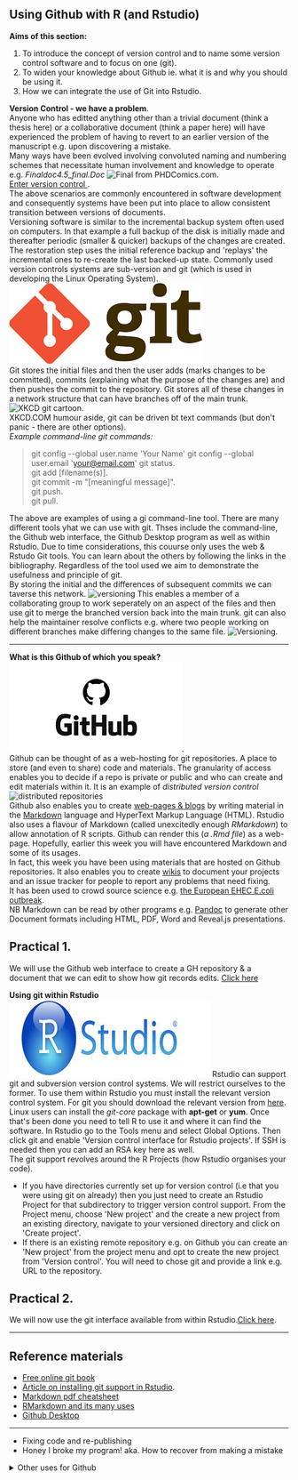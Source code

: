 ## Using Github with R (and Rstudio)
**Aims of this section:**   
1) To introduce the concept of version control and to name some version control software and to focus on one (git).  
2) To widen your knowledge about Github ie. what it is and why you should be using it.  
3) How we can integrate the use of Git into Rstudio. 

**Version Control - we have a problem**.   
Anyone who has editted anything other than a trivial document (think a thesis here) or a collaborative document (think a paper here) will have experienced the problem of having to revert to an earlier version of the manuscript e.g. upon discovering a mistake.   
Many ways have been evolved involving convoluted naming and numbering schemes that necessitate human involvement and knowledge to operate e.g. *Finaldoc4.5_final.Doc* ![Final from PHDComics.com](http://www.phdcomics.com/comics/archive/phd101212s.gif).  
<ins> Enter version control </ins>.  
The above scenarios are commonly encountered in software development and consequently systems have been put into place to allow consistent transition between versions of documents.    
Versioning software is similar to the incremental backup system often used on computers. In that example a full backup of the disk is initially made and thereafter periodic (smaller & quicker) backups of the changes are created. The restoration step uses the initial reference backup and 'replays' the incremental ones to re-create the last backed-up state. Commonly used version controls systems are sub-version and git (which is used in developing the Linux Operating System). ![git](git_logo.png)    
Git stores the initial files and then the user adds (marks changes to be committed), commits (explaining what the purpose of the changes are) and then pushes the commit to the repository. Git stores all of these changes in a  network structure that can have branches off of the main trunk.    
![XKCD git cartoon](https://imgs.xkcd.com/comics/git.png).   
XKCD.COM humour aside, git can be driven bt text commands (but don't panic - there are other options).    
_Example command-line git commands:_
> git config --global user.name 'Your Name'
> git config --global user.email 'your@email.com'
> git status.   
> git add [filename(s)].  
> git commit -m "[meaningful message]".  
> git push.  
> git pull.  

The above are examples of using a gi command-line tool. There are many different tools yhat we can use with git. Thses include the command-line, the Github web interface, the Github Desktop program as well as within Rstudio. Due to time considerations, this couurse only uses the web & Rstudo Git tools. You can learn about the others by following the links in the bibliography. Regardless of the tool used we aim to demonstrate the usefulness and principle of git.    
By storing the initial and the differences of subsequent commits we can taverse this network.
![versioning](https://homes.cs.washington.edu/~mernst/advice/version-control-fig4.png)   This enables a member of a collaborating group to work seperately on an aspect of the files and then use git to merge the branched version back into the main trunk. git can also help the maintainer resolve conflicts e.g. where two people working on different branches make differing changes to the same file. ![Versioning](https://upload.wikimedia.org/wikipedia/commons/a/af/Revision_controlled_project_visualization-2010-24-02.svg). 
     
***
**What is this Github of which you speak?**
![Github](github_logo.png).  
Github can be thought of as a web-hosting for git repositories. A place to store (and even to share) code and materials. The granularity of access enables you to decide if a repo is private or public and who can create and edit materials within it. It is an example of _distributed version control_
![distributed repositories](https://homes.cs.washington.edu/~mernst/advice/version-control-fig3.png)    
Github also enables you to create [web-pages & blogs](http://mikelove.github.io) by writing material in the [Markdown](https://guides.github.com/features/mastering-markdown/) language and HyperText Markup Language (HTML). Rstudio also uses a flavour of Markdown (called unexcitedly enough _RMarkdown_) to allow annotation of R scripts. Github can render this (_a .Rmd file_) as a web-page. Hopefully, earlier this week you will have encountered Markdown and some of its usages.    
In fact, this week you have been using materials that are hosted on Github repositories. It also enables you to create [wikis](https://github.com/mfernandes61/RSE_Docker_course/wiki) to document your projects and an issue tracker for people to report any problems that need fixing.    
It has been used to crowd source science e.g. [the European EHEC E.coli outbreak](https://github.com/ehec-outbreak-crowdsourced/BGI-data-analysis/wiki).    
NB Markdown can be read by other programs e.g. [Pandoc](https://pandoc.org) to generate other Document formats including HTML, PDF, Word and Reveal.js presentations.    

## Practical 1. 
We will use the Github web interface to create a GH repository & a document that we can edit to show how git records edits.
[Click here](Practical1.md)
   
**Using git within Rstudio**
![Rstudio](Rstudio_logo.jpg)
Rstudio can support git and subversion version control systems. We will restrict ourselves to the former.
To use them within Rstudio you must install the relevant version control system. For git you should download the relevant version from [here](https://git-scm.com/downloads). Linux users can install the _git-core_ package with **apt-get** or **yum**. Once that's been done you need to tell R to use it and where it can find the software.
In Rstudio go to the Tools menu and select Global Options. Then click git and enable 'Version control interface for Rstudio projects'. If SSH is needed then you can add an RSA key here as well.   
The git support revolves around the R Projects (how Rstudio organises your code).  
* If you have directories currently set up for version control (i.e that you were using git on already) then you just need to create an Rstudio Project for that subdirectory to trigger version control support. From the Project menu, choose 'New project' and the create a new project from an existing directory, navigate to your versioned directory and click on 'Create project'.   
* If there is an existing remote repository e.g. on Github you can create an 'New project' from the project menu and opt to create the new project from 'Version control'. You will need to chose git and provide a link e.g. URL to the repository.    
## Practical 2. 
We will now use the git interface available from within Rstudio.[Click here](Practical2.md).    
***

## Reference materials
* [Free online git book](https://git-scm.com/book/en/v2)
* [Article on installing git support in Rstudio](http://r-bio.github.io/git-installation/).  
* [Markdown pdf cheatsheet](https://guides.github.com/pdfs/markdown-cheatsheet-online.pdf)
* [RMarkdown and its many uses](https://rmarkdown.rstudio.com)
* [Github Desktop](https://desktop.github.com)

***

- Fixing code and re-publishing
- Honey I broke my program! aka. How to recover from making a mistake
<details>
    <summary>Other uses for Github</summary>
  <ul>Creating group webpages and wikis</ul>
  <ul>Collaborative documents</ul>
  <ul>Course materials (like this one!)</ul>
</details>

